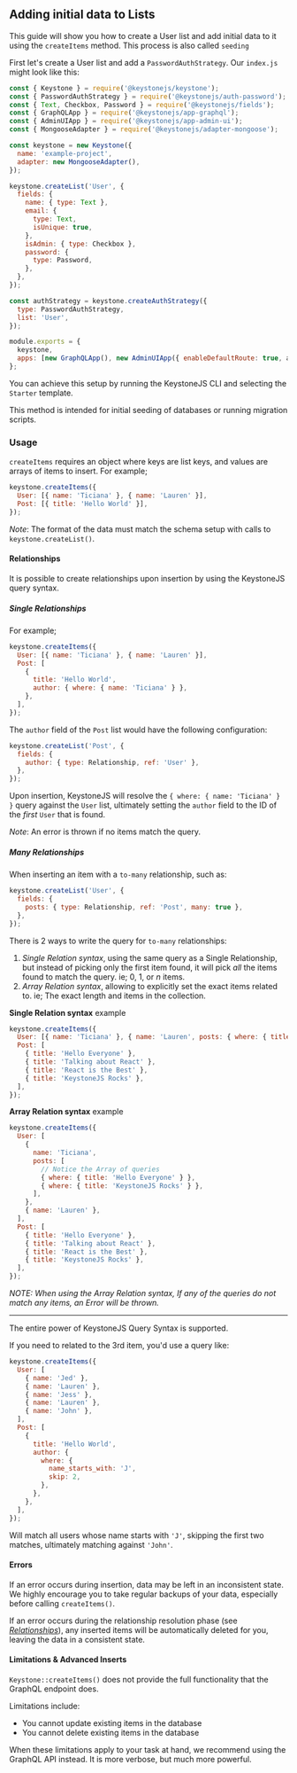<!--[meta]
section: guides
title: Adding initial data
subSection: setup
order: 3
[meta]-->

## Adding initial data to Lists

This guide will show you how to create a User list and add initial data to it using the `createItems` method. This process is also called `seeding`

First let's create a User list and add a `PasswordAuthStrategy`. Our `index.js` might look like this:

```javascript
const { Keystone } = require('@keystonejs/keystone');
const { PasswordAuthStrategy } = require('@keystonejs/auth-password');
const { Text, Checkbox, Password } = require('@keystonejs/fields');
const { GraphQLApp } = require('@keystonejs/app-graphql');
const { AdminUIApp } = require('@keystonejs/app-admin-ui');
const { MongooseAdapter } = require('@keystonejs/adapter-mongoose');

const keystone = new Keystone({
  name: 'example-project',
  adapter: new MongooseAdapter(),
});

keystone.createList('User', {
  fields: {
    name: { type: Text },
    email: {
      type: Text,
      isUnique: true,
    },
    isAdmin: { type: Checkbox },
    password: {
      type: Password,
    },
  },
});

const authStrategy = keystone.createAuthStrategy({
  type: PasswordAuthStrategy,
  list: 'User',
});

module.exports = {
  keystone,
  apps: [new GraphQLApp(), new AdminUIApp({ enableDefaultRoute: true, authStrategy })],
};
```

You can achieve this setup by running the KeystoneJS CLI and selecting the `Starter` template.

This method is intended for initial seeding of databases or running migration scripts.

### Usage

`createItems` requires an object where keys are list keys, and values are arrays of items to insert.
For example;

```javascript
keystone.createItems({
  User: [{ name: 'Ticiana' }, { name: 'Lauren' }],
  Post: [{ title: 'Hello World' }],
});
```

_Note_: The format of the data must match the schema setup with calls to `keystone.createList()`.

#### Relationships

It is possible to create relationships upon insertion by using the KeystoneJS
query syntax.

##### Single Relationships

For example;

```javascript
keystone.createItems({
  User: [{ name: 'Ticiana' }, { name: 'Lauren' }],
  Post: [
    {
      title: 'Hello World',
      author: { where: { name: 'Ticiana' } },
    },
  ],
});
```

The `author` field of the `Post` list would have the following configuration:

```javascript
keystone.createList('Post', {
  fields: {
    author: { type: Relationship, ref: 'User' },
  },
});
```

Upon insertion, KeystoneJS will resolve the `{ where: { name: 'Ticiana' } }` query
against the `User` list, ultimately setting the `author` field to the ID of the
_first_ `User` that is found.

_Note_: An error is thrown if no items match the query.

##### Many Relationships

When inserting an item with a `to-many` relationship, such as:

```javascript
keystone.createList('User', {
  fields: {
    posts: { type: Relationship, ref: 'Post', many: true },
  },
});
```

There is 2 ways to write the query for `to-many` relationships:

1. _Single Relation syntax_, using the same query as a Single Relationship, but
   instead of picking only the first item found, it will pick _all_ the items
   found to match the query. ie; 0, 1, or _n_ items.
2. _Array Relation syntax_, allowing to explicitly set the exact items related
   to. ie; The exact length and items in the collection.

**Single Relation syntax** example

```javascript
keystone.createItems({
  User: [{ name: 'Ticiana' }, { name: 'Lauren', posts: { where: { title_contains: 'React' } } }],
  Post: [
    { title: 'Hello Everyone' },
    { title: 'Talking about React' },
    { title: 'React is the Best' },
    { title: 'KeystoneJS Rocks' },
  ],
});
```

**Array Relation syntax** example

```javascript
keystone.createItems({
  User: [
    {
      name: 'Ticiana',
      posts: [
        // Notice the Array of queries
        { where: { title: 'Hello Everyone' } },
        { where: { title: 'KeystoneJS Rocks' } },
      ],
    },
    { name: 'Lauren' },
  ],
  Post: [
    { title: 'Hello Everyone' },
    { title: 'Talking about React' },
    { title: 'React is the Best' },
    { title: 'KeystoneJS Rocks' },
  ],
});
```

_NOTE: When using the Array Relation syntax, If any of the queries do not match
any items, an Error will be thrown._

---

The entire power of KeystoneJS Query Syntax is supported.

If you need to related to the 3rd item, you'd use a query like:

```javascript
keystone.createItems({
  User: [
    { name: 'Jed' },
    { name: 'Lauren' },
    { name: 'Jess' },
    { name: 'Lauren' },
    { name: 'John' },
  ],
  Post: [
    {
      title: 'Hello World',
      author: {
        where: {
          name_starts_with: 'J',
          skip: 2,
        },
      },
    },
  ],
});
```

Will match all users whose name starts with `'J'`, skipping the first two matches,
ultimately matching against `'John'`.

#### Errors

If an error occurs during insertion, data may be left in an inconsistent state.
We highly encourage you to take regular backups of your data, especially before
calling `createItems()`.

If an error occurs during the relationship resolution phase (see
_[Relationships](#relationships)_), any inserted items will be automatically
deleted for you, leaving the data in a consistent state.

#### Limitations & Advanced Inserts

`Keystone::createItems()` does not provide the full functionality that the
GraphQL endpoint does.

Limitations include:

- You cannot update existing items in the database
- You cannot delete existing items in the database

<!--
- You cannot insert items which have a required field of type `Relationship`
-->

When these limitations apply to your task at hand, we recommend using the
GraphQL API instead. It is more verbose, but much more powerful.

